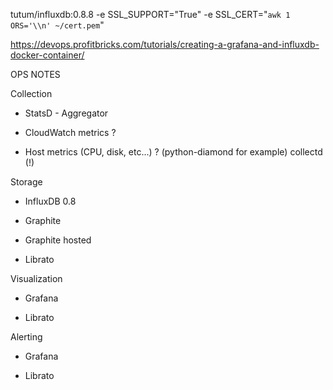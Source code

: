 


tutum/influxdb:0.8.8
-e SSL_SUPPORT="True" -e SSL_CERT="`awk 1 ORS='\\n' ~/cert.pem`"


https://devops.profitbricks.com/tutorials/creating-a-grafana-and-influxdb-docker-container/

OPS NOTES

Collection
- StatsD - Aggregator

- CloudWatch metrics ?
- Host metrics (CPU, disk, etc...) ? (python-diamond for example) collectd (!)

Storage
- InfluxDB 0.8

- Graphite
- Graphite hosted
- Librato


Visualization
- Grafana

- Librato


Alerting
- Grafana

- Librato